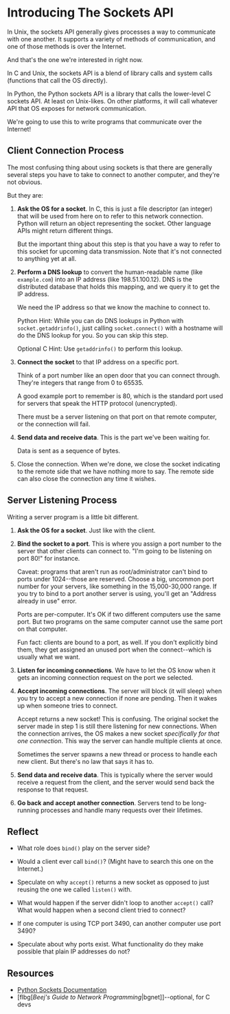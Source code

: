 # Introducing The Sockets API

In Unix, the sockets API generally gives processes a way to communicate
with one another. It supports a variety of methods of communication, and
one of those methods is over the Internet.

And that's the one we're interested in right now.

In C and Unix, the sockets API is a blend of library calls and system
calls (functions that call the OS directly).

In Python, the Python sockets API is a library that calls the
lower-level C sockets API. At least on Unix-likes. On other platforms,
it will call whatever API that OS exposes for network communication.

We're going to use this to write programs that communicate over the
Internet!

## Client Connection Process

The most confusing thing about using sockets is that there are generally
several steps you have to take to connect to another computer, and
they're not obvious.

But they are:

1. **Ask the OS for a socket**. In C, this is just a file descriptor (an
   integer) that will be used from here on to refer to this network
   connection. Python will return an object representing the socket.
   Other language APIs might return different things.

   But the important thing about this step is that you have a way to
   refer to this socket for upcoming data transmission. Note that it's
   not connected to anything yet at all.

2. **Perform a DNS lookup** to convert the human-readable name (like
   `example.com`) into an IP address (like 198.51.100.12).  DNS is the
   distributed database that holds this mapping, and we query it to get
   the IP address.

   We need the IP address so that we know the machine to connect to.

   Python Hint: While you can do DNS lookups in Python with
   `socket.getaddrinfo()`, just calling `socket.connect()` with a
   hostname will do the DNS lookup for you. So you can skip this step.

   Optional C Hint: Use `getaddrinfo()` to perform this lookup.

3. **Connect the socket** to that IP address on a specific port.

   Think of a port number like an open door that you can connect
   through. They're integers that range from 0 to 65535.

   A good example port to remember is 80, which is the standard port
   used for servers that speak the HTTP protocol (unencrypted).

   There must be a server listening on that port on that remote
   computer, or the connection will fail.

4. **Send data and receive data**. This is the part we've been waiting
   for.

   Data is sent as a sequence of bytes.

5. Close the connection. When we're done, we close the socket indicating
   to the remote side that we have nothing more to say. The remote side
   can also close the connection any time it wishes.

## Server Listening Process

Writing a server program is a little bit different.

1. **Ask the OS for a socket**. Just like with the client.

2. **Bind the socket to a port**. This is where you assign a port number
   to the server that other clients can connect to. "I'm going to be
   listening on port 80!" for instance.

   Caveat: programs that aren't run as root/administrator can't bind to
   ports under 1024--those are reserved. Choose a big, uncommon port
   number for your servers, like something in the 15,000-30,000 range.
   If you try to bind to a port another server is using, you'll get an
   "Address already in use" error.

   Ports are per-computer. It's OK if two different computers use the
   same port. But two programs on the same computer cannot use the same
   port on that computer.

   Fun fact: clients are bound to a port, as well. If you don't
   explicitly bind them, they get assigned an unused port when the
   connect--which is usually what we want.

3. **Listen for incoming connections**. We have to let the OS know
   when it gets an incoming connection request on the port we selected.

4. **Accept incoming connections**. The server will block (it will
   sleep) when you try to accept a new connection if none are pending.
   Then it wakes up when someone tries to connect.

   Accept returns a new socket! This is confusing. The original socket
   the server made in step 1 is still there listening for new
   connections. When the connection arrives, the OS makes a new socket
   _specifically for that one connection_. This way the server can
   handle multiple clients at once.

   Sometimes the server spawns a new thread or process to handle each
   new client. But there's no law that says it has to.

5. **Send data and receive data**. This is typically where the server
   would receive a request from the client, and the server would send
   back the response to that request.

6. **Go back and accept another connection**. Servers tend to be
   long-running processes and handle many requests over their lifetimes.

## Reflect

* What role does `bind()` play on the server side?

* Would a client ever call `bind()`? (Might have to search this one
  on the Internet.)

* Speculate on why `accept()` returns a new socket as opposed to just
  reusing the one we called `listen()` with.

* What would happen if the server didn't loop to another `accept()`
  call? What would happen when a second client tried to connect?

* If one computer is using TCP port 3490, can another computer use port
  3490?

* Speculate about why ports exist. What functionality do they make
  possible that plain IP addresses do not?

## Resources

* [Python Sockets Documentation](https://docs.python.org/3/library/socket.html)
* [flbg[_Beej's Guide to Network Programming_|bgnet]]--optional, for C devs
